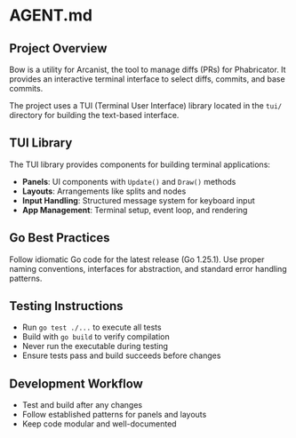 # AGENT.md

## Project Overview

Bow is a utility for Arcanist, the tool to manage diffs (PRs) for Phabricator. It provides an interactive terminal interface to select diffs, commits, and base commits.

The project uses a TUI (Terminal User Interface) library located in the `tui/` directory for building the text-based interface.

## TUI Library

The TUI library provides components for building terminal applications:
- **Panels**: UI components with `Update()` and `Draw()` methods
- **Layouts**: Arrangements like splits and nodes
- **Input Handling**: Structured message system for keyboard input
- **App Management**: Terminal setup, event loop, and rendering

## Go Best Practices

Follow idiomatic Go code for the latest release (Go 1.25.1). Use proper naming conventions, interfaces for abstraction, and standard error handling patterns.

## Testing Instructions

- Run `go test ./...` to execute all tests
- Build with `go build` to verify compilation
- Never run the executable during testing
- Ensure tests pass and build succeeds before changes

## Development Workflow

- Test and build after any changes
- Follow established patterns for panels and layouts
- Keep code modular and well-documented